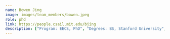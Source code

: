 ```yaml
---
name: Bowen Jing
image: images/team_members/bowen.jpeg
role: phd
link: https://people.csail.mit.edu/bjing
description: ["Program: EECS, PhD", "Degrees: BS, Stanford University", "Interests: protein structure, molecular dynamics, diffusion models"]
---
```

